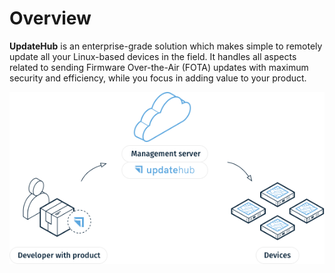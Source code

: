 # Overview

**UpdateHub** is an enterprise-grade solution which makes simple to remotely update all your Linux-based devices in the field. It handles all aspects related to sending Firmware Over-the-Air \(FOTA\) updates with maximum security and efficiency, while you focus in adding value to your product.

![](../.gitbook/assets/workflow.png)

